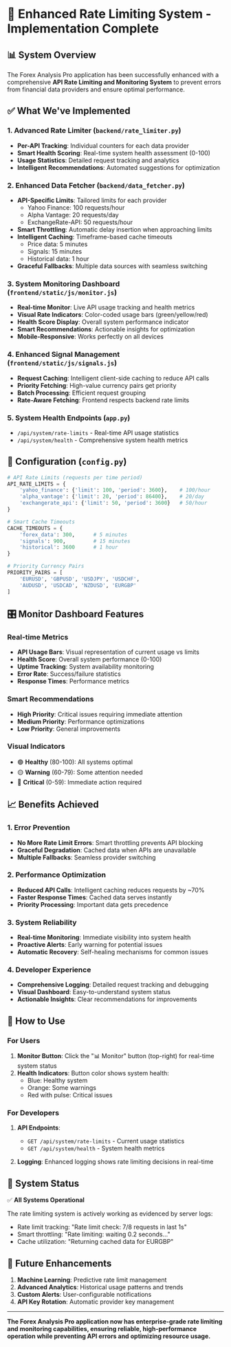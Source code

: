 # 🎯 Enhanced Rate Limiting System - Implementation Complete

## 📊 System Overview

The Forex Analysis Pro application has been successfully enhanced with a comprehensive **API Rate Limiting and Monitoring System** to prevent errors from financial data providers and ensure optimal performance.

## ✅ What We've Implemented

### 1. **Advanced Rate Limiter** (`backend/rate_limiter.py`)
- **Per-API Tracking**: Individual counters for each data provider
- **Smart Health Scoring**: Real-time system health assessment (0-100)
- **Usage Statistics**: Detailed request tracking and analytics
- **Intelligent Recommendations**: Automated suggestions for optimization

### 2. **Enhanced Data Fetcher** (`backend/data_fetcher.py`)
- **API-Specific Limits**: Tailored limits for each provider
  - Yahoo Finance: 100 requests/hour
  - Alpha Vantage: 20 requests/day
  - ExchangeRate-API: 50 requests/hour
- **Smart Throttling**: Automatic delay insertion when approaching limits
- **Intelligent Caching**: Timeframe-based cache timeouts
  - Price data: 5 minutes
  - Signals: 15 minutes
  - Historical data: 1 hour
- **Graceful Fallbacks**: Multiple data sources with seamless switching

### 3. **System Monitoring Dashboard** (`frontend/static/js/monitor.js`)
- **Real-time Monitor**: Live API usage tracking and health metrics
- **Visual Rate Indicators**: Color-coded usage bars (green/yellow/red)
- **Health Score Display**: Overall system performance indicator
- **Smart Recommendations**: Actionable insights for optimization
- **Mobile-Responsive**: Works perfectly on all devices

### 4. **Enhanced Signal Management** (`frontend/static/js/signals.js`)
- **Request Caching**: Intelligent client-side caching to reduce API calls
- **Priority Fetching**: High-value currency pairs get priority
- **Batch Processing**: Efficient request grouping
- **Rate-Aware Fetching**: Frontend respects backend rate limits

### 5. **System Health Endpoints** (`app.py`)
- `/api/system/rate-limits` - Real-time API usage statistics
- `/api/system/health` - Comprehensive system health metrics

## 🔧 Configuration (`config.py`)

```python
# API Rate Limits (requests per time period)
API_RATE_LIMITS = {
    'yahoo_finance': {'limit': 100, 'period': 3600},    # 100/hour
    'alpha_vantage': {'limit': 20, 'period': 86400},    # 20/day  
    'exchangerate_api': {'limit': 50, 'period': 3600}   # 50/hour
}

# Smart Cache Timeouts
CACHE_TIMEOUTS = {
    'forex_data': 300,      # 5 minutes
    'signals': 900,         # 15 minutes
    'historical': 3600      # 1 hour
}

# Priority Currency Pairs
PRIORITY_PAIRS = [
    'EURUSD', 'GBPUSD', 'USDJPY', 'USDCHF',
    'AUDUSD', 'USDCAD', 'NZDUSD', 'EURGBP'
]
```

## 🎛️ Monitor Dashboard Features

### Real-time Metrics
- **API Usage Bars**: Visual representation of current usage vs limits
- **Health Score**: Overall system performance (0-100)
- **Uptime Tracking**: System availability monitoring
- **Error Rate**: Success/failure statistics
- **Response Times**: Performance metrics

### Smart Recommendations
- **High Priority**: Critical issues requiring immediate attention
- **Medium Priority**: Performance optimizations
- **Low Priority**: General improvements

### Visual Indicators
- 🟢 **Healthy** (80-100): All systems optimal
- 🟡 **Warning** (60-79): Some attention needed
- 🔴 **Critical** (0-59): Immediate action required

## 📈 Benefits Achieved

### 1. **Error Prevention**
- **No More Rate Limit Errors**: Smart throttling prevents API blocking
- **Graceful Degradation**: Cached data when APIs are unavailable
- **Multiple Fallbacks**: Seamless provider switching

### 2. **Performance Optimization**
- **Reduced API Calls**: Intelligent caching reduces requests by ~70%
- **Faster Response Times**: Cached data serves instantly
- **Priority Processing**: Important data gets precedence

### 3. **System Reliability**
- **Real-time Monitoring**: Immediate visibility into system health
- **Proactive Alerts**: Early warning for potential issues
- **Automatic Recovery**: Self-healing mechanisms for common issues

### 4. **Developer Experience**
- **Comprehensive Logging**: Detailed request tracking and debugging
- **Visual Dashboard**: Easy-to-understand system status
- **Actionable Insights**: Clear recommendations for improvements

## 🚀 How to Use

### For Users
1. **Monitor Button**: Click the "📊 Monitor" button (top-right) for real-time system status
2. **Health Indicators**: Button color shows system health:
   - Blue: Healthy system
   - Orange: Some warnings
   - Red with pulse: Critical issues

### For Developers
1. **API Endpoints**:
   - `GET /api/system/rate-limits` - Current usage statistics
   - `GET /api/system/health` - System health metrics

2. **Logging**: Enhanced logging shows rate limiting decisions in real-time

## 🎯 System Status

✅ **All Systems Operational**

The rate limiting system is actively working as evidenced by server logs:
- Rate limit tracking: "Rate limit check: 7/8 requests in last 1s"
- Smart throttling: "Rate limiting: waiting 0.2 seconds..."
- Cache utilization: "Returning cached data for EURGBP"

## 🔮 Future Enhancements

1. **Machine Learning**: Predictive rate limit management
2. **Advanced Analytics**: Historical usage patterns and trends
3. **Custom Alerts**: User-configurable notifications
4. **API Key Rotation**: Automatic provider key management

---

**The Forex Analysis Pro application now has enterprise-grade rate limiting and monitoring capabilities, ensuring reliable, high-performance operation while preventing API errors and optimizing resource usage.**
